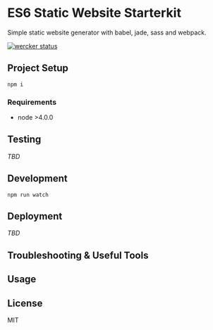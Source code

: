 # ES6 Static Website Starterkit

Simple static website generator with babel, jade, sass and webpack.

[![wercker status](https://app.wercker.com/status/46992c4a62c4ef5cddf23d7ef1de332f/s "wercker status")](https://app.wercker.com/project/bykey/46992c4a62c4ef5cddf23d7ef1de332f)

## Project Setup

`npm i`

### Requirements

- node >4.0.0

## Testing

_TBD_

## Development

`npm run watch`

## Deployment

_TBD_

## Troubleshooting & Useful Tools


## Usage


## License

MIT

